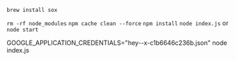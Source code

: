 `brew install sox`



`rm -rf node_modules`
`npm cache clean --force`
`npm install`
`node index.js` or `node start`


GOOGLE_APPLICATION_CREDENTIALS="hey--x-c1b6646c236b.json" node index.js